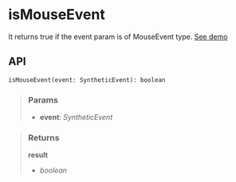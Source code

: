 # isMouseEvent
It returns true if the event param is of MouseEvent type. [See demo](https://nDriaDev.io/react-tools/#/utils/isMouseEvent)

## API

```tsx
isMouseEvent(event: SyntheticEvent): boolean
```

> ### Params
>
> - __event__: _SyntheticEvent_
>

> ### Returns
>
> __result__
> - _boolean_  
>